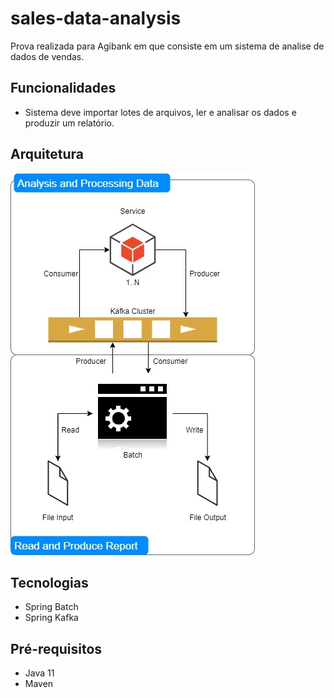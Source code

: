 # sales-data-analysis

Prova realizada para Agibank em que consiste em um sistema de analise de dados de vendas.

## Funcionalidades
- Sistema deve importar
lotes de arquivos, ler e analisar os dados e produzir um relatório.

## Arquitetura
![alt text](https://github.com/fellipemauriciosilva/sales-data-analysis/blob/main/analysis-sale.jpg?raw=true)

## Tecnologias
- Spring Batch
- Spring Kafka

## Pré-requisitos
- Java 11
- Maven
